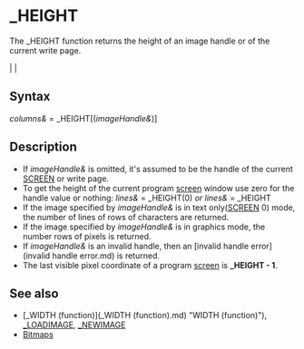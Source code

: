 # _HEIGHT

The _HEIGHT function returns the height of an image handle or of the current write page.

  

|  |

## Syntax

*columns&* = _HEIGHT[(*imageHandle&*)]
  

## Description

* If *imageHandle&* is omitted, it's assumed to be the handle of the current [SCREEN](SCREEN.md) or write page.
* To get the height of the current program [screen](screen.md) window use zero for the handle value or nothing: *lines&* = _HEIGHT(0) *or* *lines&* = _HEIGHT
* If the image specified by *imageHandle&* is in text only([SCREEN](SCREEN.md) 0) mode, the number of lines of rows of characters are returned.
* If the image specified by *imageHandle&* is in graphics mode, the number rows of pixels is returned.
* If *imageHandle&* is an invalid handle, then an [invalid handle error](invalid handle error.md) is returned.
* The last visible pixel coordinate of a program [screen](screen.md) is **_HEIGHT - 1**.

  

## See also

* [_WIDTH (function)](_WIDTH (function).md) "WIDTH (function)"), [_LOADIMAGE](_LOADIMAGE.md), [_NEWIMAGE](_NEWIMAGE.md)
* [Bitmaps](Bitmaps.md)

  
